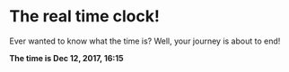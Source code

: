 # The real time clock!

Ever wanted to know what the time is? Well, your journey is about to end!

**The time is Dec 12, 2017, 16:15**
